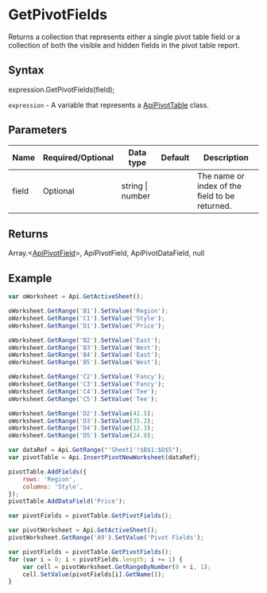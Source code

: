 # GetPivotFields

Returns a collection that represents either a single pivot table field
or a collection of both the visible and hidden fields in the pivot table report.

## Syntax

expression.GetPivotFields(field);

`expression` - A variable that represents a [ApiPivotTable](../ApiPivotTable.md) class.

## Parameters

| **Name** | **Required/Optional** | **Data type** | **Default** | **Description** |
| ------------- | ------------- | ------------- | ------------- | ------------- |
| field | Optional | string &#124; number |  | The name or index of the field to be returned. |

## Returns

Array.\<[ApiPivotField](../../ApiPivotField/ApiPivotField.md)>, ApiPivotField, ApiPivotDataField, null

## Example



```javascript
var oWorksheet = Api.GetActiveSheet();

oWorksheet.GetRange('B1').SetValue('Region');
oWorksheet.GetRange('C1').SetValue('Style');
oWorksheet.GetRange('D1').SetValue('Price');

oWorksheet.GetRange('B2').SetValue('East');
oWorksheet.GetRange('B3').SetValue('West');
oWorksheet.GetRange('B4').SetValue('East');
oWorksheet.GetRange('B5').SetValue('West');

oWorksheet.GetRange('C2').SetValue('Fancy');
oWorksheet.GetRange('C3').SetValue('Fancy');
oWorksheet.GetRange('C4').SetValue('Tee');
oWorksheet.GetRange('C5').SetValue('Tee');

oWorksheet.GetRange('D2').SetValue(42.5);
oWorksheet.GetRange('D3').SetValue(35.2);
oWorksheet.GetRange('D4').SetValue(12.3);
oWorksheet.GetRange('D5').SetValue(24.8);

var dataRef = Api.GetRange("'Sheet1'!$B$1:$D$5");
var pivotTable = Api.InsertPivotNewWorksheet(dataRef);

pivotTable.AddFields({
	rows: 'Region',
	columns: 'Style',
});
pivotTable.AddDataField('Price');

var pivotFields = pivotTable.GetPivotFields();

var pivotWorksheet = Api.GetActiveSheet();
pivotWorksheet.GetRange('A9').SetValue('Pivot Fields');

var pivotFields = pivotTable.GetPivotFields();
for (var i = 0; i < pivotFields.length; i += 1) {
	var cell = pivotWorksheet.GetRangeByNumber(8 + i, 1);
	cell.SetValue(pivotFields[i].GetName());
}

```

